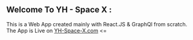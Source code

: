 ## Welcome To YH - Space X :

This is a Web App created mainly with React.JS & GraphQl from scratch.
The App is Live on [YH-Space-X.com](https://still-mesa-29562.herokuapp.com/) <=
